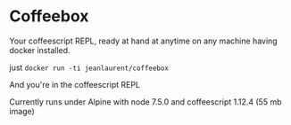 # Coffeebox

Your coffeescript REPL, ready at hand at anytime on any machine having docker installed.

just `docker run -ti jeanlaurent/coffeebox`

And you're in the coffeescript REPL

Currently runs under Alpine with node 7.5.0 and coffeescript 1.12.4
(55 mb image)
